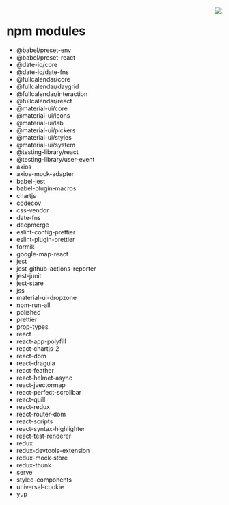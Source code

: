 <img align="right" src="https://codecov.io/gh/NovaceneIoT/genesis/branch/main/graph/badge.svg?token=90CCM67YX6">

npm modules
===========

* @babel/preset-env
* @babel/preset-react
* @date-io/core
* @date-io/date-fns
* @fullcalendar/core
* @fullcalendar/daygrid
* @fullcalendar/interaction
* @fullcalendar/react
* @material-ui/core
* @material-ui/icons
* @material-ui/lab
* @material-ui/pickers
* @material-ui/styles
* @material-ui/system
* @testing-library/react
* @testing-library/user-event
* axios
* axios-mock-adapter
* babel-jest
* babel-plugin-macros
* chartjs
* codecov
* css-vendor
* date-fns
* deepmerge
* eslint-config-prettier
* eslint-plugin-prettier
* formik
* google-map-react
* jest
* jest-github-actions-reporter
* jest-junit
* jest-stare
* jss
* material-ui-dropzone
* npm-run-all
* polished
* prettier
* prop-types
* react
* react-app-polyfill
* react-chartjs-2
* react-dom
* react-dragula
* react-feather
* react-helmet-async
* react-jvectormap
* react-perfect-scrollbar
* react-quill
* react-redux
* react-router-dom
* react-scripts
* react-syntax-highlighter
* react-test-renderer
* redux
* redux-devtools-extension
* redux-mock-store
* redux-thunk
* serve
* styled-components
* universal-cookie
* yup
